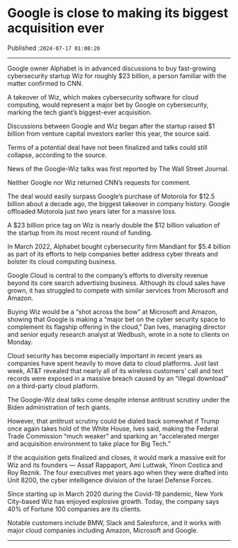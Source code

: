 # Google is close to making its biggest acquisition ever

Published :`2024-07-17 01:08:20`

---

Google owner Alphabet is in advanced discussions to buy fast-growing cybersecurity startup Wiz for roughly $23 billion, a person familiar with the matter confirmed to CNN.

A takeover of Wiz, which makes cybersecurity software for cloud computing, would represent a major bet by Google on cybersecurity, marking the tech giant’s biggest-ever acquisition.

Discussions between Google and Wiz began after the startup raised $1 billion from venture capital investors earlier this year, the source said.

Terms of a potential deal have not been finalized and talks could still collapse, according to the source.

News of the Google-Wiz talks was first reported by The Wall Street Journal.

Neither Google nor Wiz returned CNN’s requests for comment.

The deal would easily surpass Google’s purchase of Motorola for $12.5 billion about a decade ago, the biggest takeover in company history. Google offloaded Motorola just two years later for a massive loss.

A $23 billion price tag on Wiz is nearly double the $12 billion valuation of the startup from its most recent round of funding.

In March 2022, Alphabet bought cybersecurity firm Mandiant for $5.4 billion as part of its efforts to help companies better address cyber threats and bolster its cloud computing business.

Google Cloud is central to the company’s efforts to diversity revenue beyond its core search advertising business. Although its cloud sales have grown, it has struggled to compete with similar services from Microsoft and Amazon.

Buying Wiz would be a “shot across the bow” at Microsoft and Amazon, showing that Google is making a “major bet on the cyber security space to complement its flagship offering in the cloud,” Dan Ives, managing director and senior equity research analyst at Wedbush, wrote in a note to clients on Monday.

Cloud security has become especially important in recent years as companies have spent heavily to move data to cloud platforms. Just last week, AT&T revealed that nearly all of its wireless customers’ call and text records were exposed in a massive breach caused by an “illegal download” on a third-party cloud platform.

The Google-Wiz deal talks come despite intense antitrust scrutiny under the Biden administration of tech giants.

However, that antitrust scrutiny could be dialed back somewhat if Trump once again takes hold of the White House, Ives said, making the Federal Trade Commission “much weaker” and sparking an “accelerated merger and acquisition environment to take place for Big Tech.”

If the acquisition gets finalized and closes, it would mark a massive exit for Wiz and its founders — Assaf Rappaport, Ami Luttwak, Yinon Costica and Roy Reznik. The four executives met years ago when they were drafted into Unit 8200, the cyber intelligence division of the Israel Defense Forces.

Since starting up in March 2020 during the Covid-19 pandemic, New York City-based Wiz has enjoyed explosive growth. Today, the company says 40% of Fortune 100 companies are its clients.

Notable customers include BMW, Slack and Salesforce, and it works with major cloud companies including Amazon, Microsoft and Google.

---

